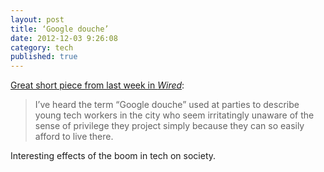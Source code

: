 ```yaml
---
layout: post
title: ‘Google douche’
date: 2012-12-03 9:26:08
category: tech
published: true
---
```


[Great short piece from last week in *Wired*](http://www.wired.com/business/2012/11/tech-trickle-down/):

> I’ve heard the term “Google douche” used at parties to describe young tech workers in the city who seem irritatingly unaware of the sense of privilege they project simply because they can so easily afford to live there.

Interesting effects of the boom in tech on society.